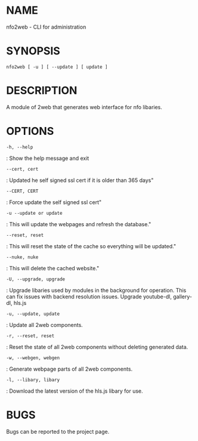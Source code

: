 NAME
====

nfo2web - CLI for administration

SYNOPSIS
========

`nfo2web [ -u ] [ --update ] [ update ]`

DESCRIPTION
===========

A module of 2web that generates web interface for nfo libaries.

OPTIONS
=======

`-h, --help`

:   Show the help message and exit

`--cert, cert`

:  Updated he self signed ssl cert if it is older than 365 days"

`--CERT, CERT`

:  Force update the self signed ssl cert"

`-u --update or update`

:  This will update the webpages and refresh the database."

`--reset, reset`

:  This will reset the state of the cache so everything will be updated."

`--nuke, nuke`

:   This will delete the cached website."

`-U, --upgrade, upgrade`

:   Upgrade libaries used by modules in the background for operation. This can fix issues with backend resolution issues. Upgrade youtube-dl, gallery-dl, hls.js

`-u, --update, update`

:   Update all 2web components.

`-r, --reset, reset`

:   Reset the state of all 2web components without deleting generated data.

`-w, --webgen, webgen`

:   Generate webpage parts of all 2web components.

`-l, --libary, libary`

:   Download the latest version of the hls.js libary for use.

BUGS
====

Bugs can be reported to the project page.
